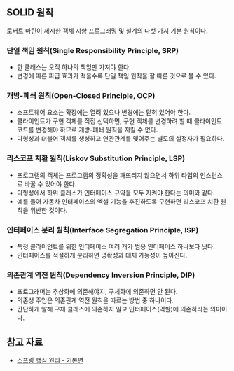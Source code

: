 ## SOLID 원칙

로버트 마틴이 제시한 객체 지향 프로그래밍 및 설계의 다섯 가지 기본 원칙이다.

### 단일 책임 원칙(Single Responsibility Principle, SRP)

- 한 클래스는 오직 하나의 책임만 가져야 한다.
- 변경에 따른 파급 효과가 적을수록 단일 책임 원칙을 잘 따른 것으로 볼 수 있다.

### 개방-폐쇄 원칙(Open-Closed Principle, OCP)

- 소프트웨어 요소는 확장에는 열려 있으나 변경에는 닫혀 있어야 한다.
- 클라이언트가 구현 객체를 직접 선택하면, 구현 객체를 변경하려 할 때 클라이언트 코드를 변경해야 하므로 개방-폐쇄 원칙을 지킬 수 없다.
- 다형성과 더불어 객체를 생성하고 연관관계를 맺어주는 별도의 설정자가 필요하다.

### 리스코프 치환 원칙(Liskov Substitution Principle, LSP)

- 프로그램의 객체는 프로그램의 정확성을 깨뜨리지 않으면서 하위 타입의 인스턴스로 바꿀 수 있어야 한다.
- 다형성에서 하위 클래스가 인터페이스 규약을 모두 지켜야 한다는 의미와 같다.
- 예를 들어 자동차 인터페이스의 엑셀 기능을 후진하도록 구현하면 리스코프 치환 원칙을 위반한 것이다.

### 인터페이스 분리 원칙(Interface Segregation Principle, ISP)

- 특정 클라이언트를 위한 인터페이스 여러 개가 범용 인터페이스 하나보다 낫다.
- 인터페이스를 적절하게 분리하면 명확성과 대체 가능성이 높아진다.

### 의존관계 역전 원칙(Dependency Inversion Principle, DIP)

- 프로그래머는 추상화에 의존해야지, 구체화에 의존하면 안 된다.
- 의존성 주입은 의존관계 역전 원칙을 따르는 방법 중 하나이다.
- 간단하게 말해 구체 클래스에 의존하지 말고 인터페이스(역할)에 의존하라는 의미이다.

## 참고 자료

- [스프링 핵심 원리 - 기본편](https://www.inflearn.com/course/%EC%8A%A4%ED%94%84%EB%A7%81-%ED%95%B5%EC%8B%AC-%EC%9B%90%EB%A6%AC-%EA%B8%B0%EB%B3%B8%ED%8E%B8)